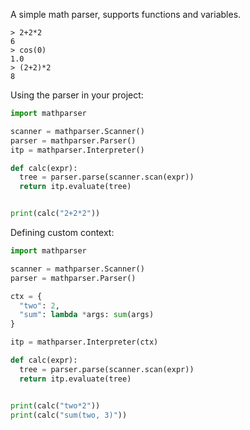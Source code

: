 A simple math parser, supports functions and variables.

```
> 2+2*2
6
> cos(0)
1.0
> (2+2)*2
8
```

Using the parser in your project:

```py
import mathparser

scanner = mathparser.Scanner()
parser = mathparser.Parser()
itp = mathparser.Interpreter()

def calc(expr): 
  tree = parser.parse(scanner.scan(expr))
  return itp.evaluate(tree)


print(calc("2+2*2"))
```

Defining custom context:
```py
import mathparser

scanner = mathparser.Scanner()
parser = mathparser.Parser()

ctx = {
  "two": 2,
  "sum": lambda *args: sum(args)
}

itp = mathparser.Interpreter(ctx)

def calc(expr): 
  tree = parser.parse(scanner.scan(expr))
  return itp.evaluate(tree)


print(calc("two*2"))
print(calc("sum(two, 3)"))
```
